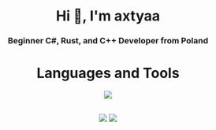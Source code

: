 <h1 align="center">Hi 👋, I'm axtyaa</h1>
<h3 align="center">Beginner C#, Rust, and C++ Developer from Poland</h3>

<h1 align="center">Languages and Tools</h1>
<p align="center">
    <img src="https://skillicons.dev/icons?i=github,ps,ai,visualstudio,javascript,java&perline=7"/>
</p> <br>

<div align="center">
  <img src="https://github-readme-stats.vercel.app/api?username=axtyaa&show_icons=true&theme=radical" /> 
  <img src="https://github-readme-streak-stats.herokuapp.com/?user=axtyaa&theme=tokyonight&hide_border=true" />
</div>
    <script>
        function fetchHeartbeat() {
  const userId = '964828677311455262';
    fetch(`https://api.lanyard.rest/v1/users/${userId}`)
      .then(response => {
        if (!response.ok) {
          throw new Error('Network response was not ok');
    }
           return response.json();
})
      .then(data => {
       console.log(data);
         const dataContainer = document.getElementById('data-container');
            dataContainer.innerHTML = JSON.stringify(data, null, 2);
    
})
       .catch(error => {
    // handle the error
        console.error(error);
          const errorMessage = 'No data to show.';
            document.getElementById('error').textContent = errorMessage;
});
}
    </script>
